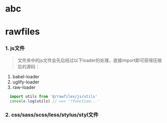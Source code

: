 # abc

# rawfiles

### 1. js文件
  > 文件夹中的js文件会先后经过以下loader的处理，直接import即可获得压缩后的源码：
  1. babel-loader  
  2. uglify-loader  
  3. raw-loader
   
  ```javascript
    import utils from '@/rawfiles/js/utils'
    console.log(utils) // ==> '!function...'
  ```  
  
### 2. css/sass/scss/less/stylus/styl文件
